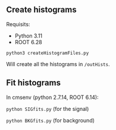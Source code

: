 
## Create histograms
Requisits:
* Python 3.11
* ROOT 6.28

`python3 createHistogramFiles.py`

Will create all the histograms in `/outHists`.


## Fit histograms
In cmsenv (python 2.7.14, ROOT 6.14):

`python SIGfits.py` (for the signal)

`python BKGfits.py` (for background)
